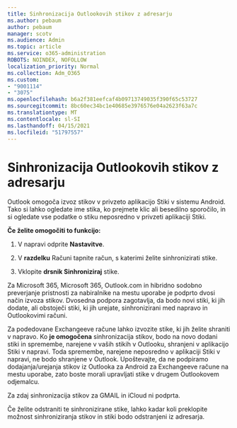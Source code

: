 ```yaml
---
title: Sinhronizacija Outlookovih stikov z adresarju
ms.author: pebaum
author: pebaum
manager: scotv
ms.audience: Admin
ms.topic: article
ms.service: o365-administration
ROBOTS: NOINDEX, NOFOLLOW
localization_priority: Normal
ms.collection: Adm_O365
ms.custom:
- "9001114"
- "3075"
ms.openlocfilehash: b6a2f381eefcaf4b09713749035f390f65c53727
ms.sourcegitcommit: 8bc60ec34bc1e40685e3976576e04a2623f63a7c
ms.translationtype: MT
ms.contentlocale: sl-SI
ms.lasthandoff: 04/15/2021
ms.locfileid: "51797557"
---
```

# <a name="sync-my-outlook-contacts-to-my-address-book"></a>Sinhronizacija Outlookovih stikov z adresarju

Outlook omogoča izvoz stikov v privzeto aplikacijo Stiki v sistemu Android. Tako si lahko ogledate ime stika, ko prejmete klic ali besedilno sporočilo, in si ogledate vse podatke o stiku neposredno v privzeti aplikaciji Stiki.
 
**Če želite omogočiti to funkcijo:**
 
1. V napravi odprite **Nastavitve**.

2. V **razdelku** Računi tapnite račun, s katerimi želite sinhronizirati stike.

3. Vklopite **drsnik Sinhroniziraj** stike.
 
Za Microsoft 365, Microsoft 365, Outlook.com in hibridno sodobno preverjanje pristnosti za nabiralnike na mestu uporabe je podprto dvosi način izvoza stikov. Dvosedna podpora zagotavlja, da bodo novi stiki, ki jih dodate, ali obstoječi stiki, ki jih urejate, sinhronizirani med napravo in Outlookovimi računi.
 
Za podedovane Exchangeeve račune lahko izvozite stike, ki jih želite shraniti v napravo. Ko **je omogočena** sinhronizacija stikov, bodo na novo dodani stiki in spremembe, narejene v vaših stikih v Outlooku, shranjeni v aplikacijo Stiki v napravi. Toda spremembe, narejene neposredno v aplikaciji Stiki v napravi, ne bodo shranjene v Outlook. Upoštevajte, da ne podpiramo dodajanja/urejanja stikov iz Outlooka za Android za Exchangeeve račune na mestu uporabe, zato boste morali upravljati stike v drugem Outlookovem odjemalcu.
 
Za zdaj sinhronizacija stikov za GMAIL in iCloud ni podprta.
 
Če želite odstraniti te sinhronizirane stike, lahko  kadar koli preklopite možnost sinhroniziranja stikov in stiki bodo odstranjeni iz adresarja.
